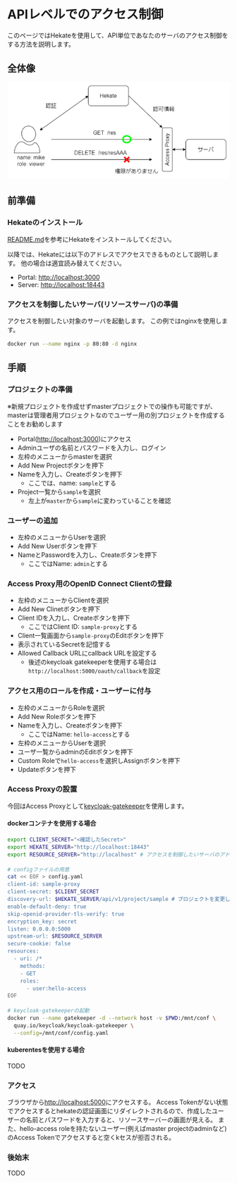 # APIレベルでのアクセス制御

このページではHekateを使用して、API単位であなたのサーバのアクセス制御をする方法を説明します。

## 全体像

![イメージ図](../assets/access_ctrl_image.png)

## 前準備

### Hekateのインストール

[README.md](../../README.md)を参考にHekateをインストールしてください。

以降では、Hekateには以下のアドレスでアクセスできるものとして説明します。
他の場合は適宜読み替えてください。

- Portal: [http://localhost:3000](http://localhost:3000)
- Server: [http://localhost:18443](http://localhost:18443)

### アクセスを制御したいサーバ(リソースサーバ)の準備

アクセスを制御したい対象のサーバを起動します。
この例ではnginxを使用します。

```bash
docker run --name nginx -p 80:80 -d nginx
```

## 手順

### プロジェクトの準備

※新規プロジェクトを作成せずmasterプロジェクトでの操作も可能ですが、masterは管理者用プロジェクトなのでユーザー用の別プロジェクトを作成することをお勧めします

- Portal([http://localhost:3000](http://localhost:3000))にアクセス
- Adminユーザの名前とパスワードを入力し、ログイン
- 左枠のメニューからmasterを選択
- Add New Projectボタンを押下
- Nameを入力し、Createボタンを押下
  - ここでは、name: `sample`とする
- Project一覧から`sample`を選択
  - 左上が`master`から`sample`に変わっていることを確認

### ユーザーの追加

- 左枠のメニューからUserを選択
- Add New Userボタンを押下
- NameとPasswordを入力し、Createボタンを押下
  - ここではName: `admin`とする

### Access Proxy用のOpenID Connect Clientの登録

- 左枠のメニューからClientを選択
- Add New Clinetボタンを押下
- Client IDを入力し、Createボタンを押下
  - ここではClient ID: `sample-proxy`とする
- Client一覧画面から`sample-proxy`のEditボタンを押下
- 表示されているSecretを記憶する
- Allowed Callback URLにcallback URLを設定する
  - 後述のkeycloak gatekeeperを使用する場合は`http://localhost:5000/oauth/callback`を設定

### アクセス用のロールを作成・ユーザーに付与

- 左枠のメニューからRoleを選択
- Add New Roleボタンを押下
- Nameを入力し、Createボタンを押下
  - ここではName: `hello-access`とする
- 左枠のメニューからUserを選択
- ユーザ一覧からadminのEditボタンを押下
- Custom Roleで`hello-access`を選択しAssignボタンを押下
- Updateボタンを押下

### Access Proxyの設置

今回はAccess Proxyとして[keycloak-gatekeeper](https://github.com/keycloak/keycloak-gatekeeper)を使用します。

#### dockerコンテナを使用する場合

```bash
export CLIENT_SECRET="<確認したSecret>"
export HEKATE_SERVER="http://localhost:18443"
export RESOURCE_SERVER="http://localhost" # アクセスを制御したいサーバのアドレス

# configファイルの用意
cat << EOF > config.yaml
client-id: sample-proxy
client-secret: $CLIENT_SECRET
discovery-url: $HEKATE_SERVER/api/v1/project/sample # プロジェクトを変更した場合は適宜修正してください
enable-default-deny: true
skip-openid-provider-tls-verify: true
encryption_key: secret
listen: 0.0.0.0:5000
upstream-url: $RESOURCE_SERVER
secure-cookie: false
resources:
  - uri: /*
    methods:
    - GET
    roles:
      - user:hello-access
EOF

# keycloak-gatekeeperの起動
docker run --name gatekeeper -d --network host -v $PWD:/mnt/conf \
  quay.io/keycloak/keycloak-gatekeeper \
  --config=/mnt/conf/config.yaml
```

#### kuberentesを使用する場合

TODO

### アクセス

ブラウザから[http://localhost:5000](http://localhost:5000)にアクセスする。
Access Tokenがない状態でアクセスするとhekateの認証画面にリダイレクトされるので、作成したユーザーの名前とパスワードを入力すると、リソースサーバーの画面が見える。
また、hello-access roleを持たないユーザー(例えばmaster projectのadminなど)のAccess Tokenでアクセスすると空くkセスが拒否される。

### 後始末

TODO

